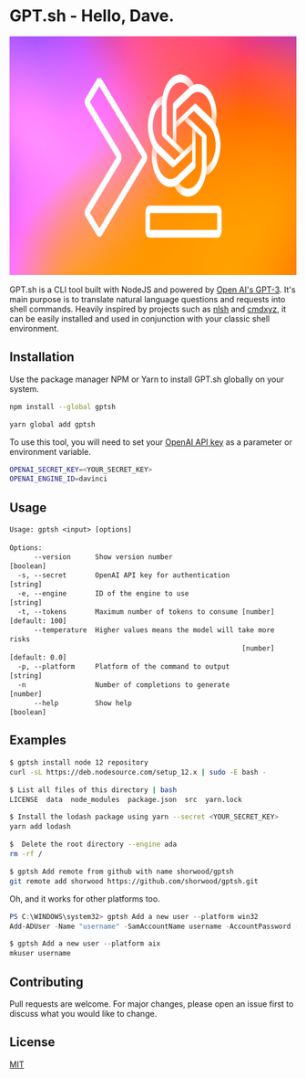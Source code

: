 # GPT.sh - Hello, Dave.

<p align="center">
  <a href="https://github.com/shorwood/gptsh">
    <img src="assets/gptsh.png" alt="GPT.sh" width="836" height="418">
  </a>
</p>

GPT.sh is a CLI tool built with NodeJS and powered by [Open AI's GPT-3](https://openai.com/). It's main purpose is to translate natural language questions and requests into shell commands. Heavily inspired by projects such as [nlsh](https://vimeo.com/427943407/98fe5258a7) and [cmdxyz](https://cmd.xyz/), it can be easily installed and used in conjunction with your classic shell environment.

## Installation

Use the package manager NPM or Yarn to install GPT.sh globally on your system.

```bash
npm install --global gptsh
```

```bash
yarn global add gptsh
```
To use this tool, you will need to set your [OpenAI API key](https://beta.openai.com/) as a parameter or environment variable.
```bash
OPENAI_SECRET_KEY=<YOUR_SECRET_KEY>
OPENAI_ENGINE_ID=davinci
```

## Usage


```
Usage: gptsh <input> [options]

Options:
      --version      Show version number                               [boolean]
  -s, --secret       OpenAI API key for authentication                  [string]
  -e, --engine       ID of the engine to use                            [string]
  -t, --tokens       Maximum number of tokens to consume [number] [default: 100]
      --temperature  Higher values means the model will take more risks
                                                         [number] [default: 0.0]
  -p, --platform     Platform of the command to output                  [string]
  -n                 Number of completions to generate                  [number]
      --help         Show help                                         [boolean]
```

## Examples
```bash
$ gptsh install node 12 repository
curl -sL https://deb.nodesource.com/setup_12.x | sudo -E bash -
```

```bash
$ List all files of this directory | bash
LICENSE  data  node_modules  package.json  src  yarn.lock
```

```bash
$ Install the lodash package using yarn --secret <YOUR_SECRET_KEY>
yarn add lodash
```

```bash
$  Delete the root directory --engine ada
rm -rf /
```

```bash
$ gptsh Add remote from github with name shorwood/gptsh
git remote add shorwood https://github.com/shorwood/gptsh.git
```

Oh, and it works for other platforms too.
```powershell
PS C:\WINDOWS\system32> gptsh Add a new user --platform win32
Add-ADUser -Name "username" -SamAccountName username -AccountPassword (Read-Host -AsSecureString "Password") -Enabled $true -ChangePasswordAtLogon $false
```

```powershell
$ gptsh Add a new user --platform aix
mkuser username
```

## Contributing
Pull requests are welcome. For major changes, please open an issue first to discuss what you would like to change.

## License
[MIT](https://choosealicense.com/licenses/mit/)
